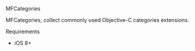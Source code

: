 MFCategories

MFCategories, collect commonly used Objective-C categories extensions.

Requirements

- iOS 8+
